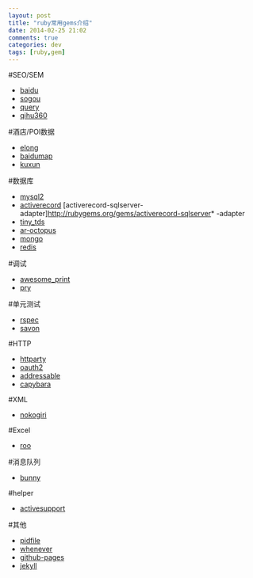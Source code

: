 ```yaml
---
layout: post
title: "ruby常用gems介绍"
date: 2014-02-25 21:02
comments: true
categories: dev
tags: [ruby,gem]
---
```

#SEO/SEM
* [baidu](http://rubygems.org/gems/baidu)
* [sogou](http://rubygems.org/gems/sogou)
* [query](http://rubygems.org/gems/query)
* [qihu360](http://rubygems.org/gems/qihu360)

#酒店/POI数据
* [elong](http://rubygems.org/gems/elong)
* [baidumap](http://rubygems.org/gems/baidumap)
* [kuxun](http://rubygems.org/gems/kuxun)


#数据库
* [mysql2](http://rubygems.org/gems/mysql2)
* [activerecord](http://rubygems.org/gems/activerecord)
[activerecord-sqlserver-adapter]http://rubygems.org/gems/activerecord-sqlserver* -adapter
* [tiny_tds](http://rubygems.org/gems/tiny_tds)
* [ar-octopus](http://rubygems.org/gems/ar-octopus)
* [mongo](http://rubygems.org/gems/mongo)
* [redis](http://rubygems.org/gems/redis)

#调试
* [awesome_print](http://rubygems.org/gems/awesome_print)
* [pry](http://rubygems.org/gems/pry)

#单元测试
* [rspec](http://rubygems.org/gems/rspec)
* [savon](http://rubygems.org/gems/savon)


#HTTP
* [httparty](http://rubygems.org/gems/httparty)
* [oauth2](http://rubygems.org/gems/oauth2)
* [addressable](http://rubygems.org/gems/addressable)
* [capybara](http://rubygems.org/gems/capybara)


#XML
* [nokogiri](http://rubygems.org/gems/nokogiri)

#Excel
* [roo](http://rubygems.org/gems/roo)

#消息队列
* [bunny](http://rubygems.org/gems/bunny)

#helper
* [activesupport](http://rubygems.org/gems/activesupport)

#其他
* [pidfile](http://rubygems.org/gems/pidfile)
* [whenever](http://rubygems.org/gems/whenever)
* [github-pages](http://rubygems.org/gems/github-pages)
* [jekyll](http://rubygems.org/gems/jekyll)